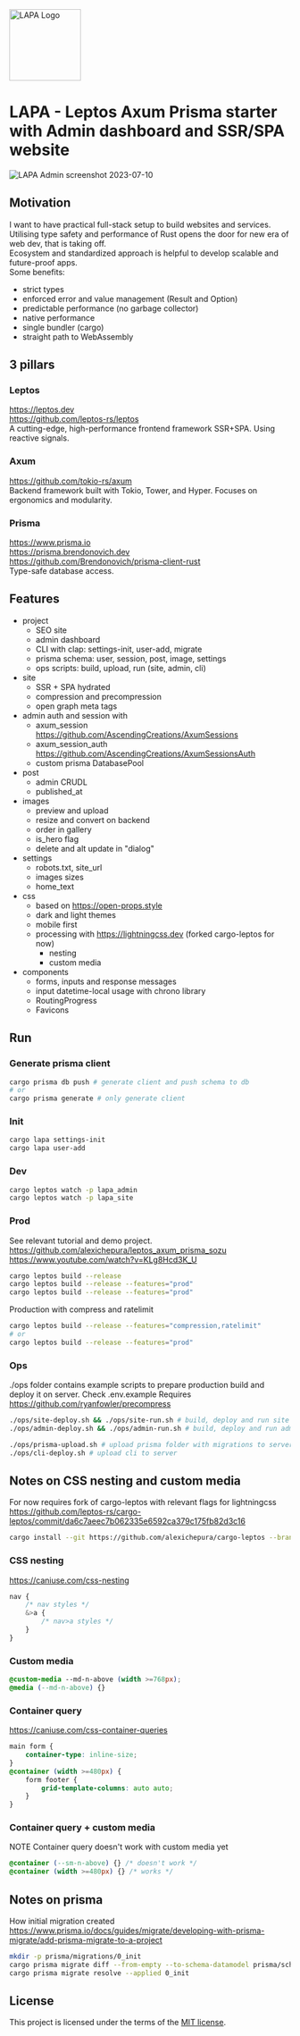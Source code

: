 <img width="128" alt="LAPA Logo" src="https://github.com/alexichepura/lapa/assets/5582266/d13a532e-dd04-48a5-af49-d5f8e9e75c6e">

# LAPA - Leptos Axum Prisma starter with Admin dashboard and SSR/SPA website

![LAPA Admin screenshot 2023-07-10](https://github.com/alexichepura/lapa/assets/5582266/753ba3ff-1911-4d00-80cc-90888252f54f)

## Motivation
I want to have practical full-stack setup to build websites and services. \
Utilising type safety and performance of Rust opens the door for new era of web dev, that is taking off. \
Ecosystem and standardized approach is helpful to develop scalable and future-proof apps. \
Some benefits:
- strict types
- enforced error and value management (Result and Option)
- predictable performance (no garbage collector)
- native performance
- single bundler (cargo)
- straight path to WebAssembly

## 3 pillars
### Leptos
<https://leptos.dev> \
<https://github.com/leptos-rs/leptos> \
A cutting-edge, high-performance frontend framework SSR+SPA. Using reactive signals.

### Axum
<https://github.com/tokio-rs/axum> \
Backend framework built with Tokio, Tower, and Hyper. Focuses on ergonomics and modularity.

### Prisma
<https://www.prisma.io> \
<https://prisma.brendonovich.dev> \
<https://github.com/Brendonovich/prisma-client-rust> \
Type-safe database access.

## Features
- project
    - SEO site
    - admin dashboard
    - CLI with clap: settings-init, user-add, migrate
    - prisma schema: user, session, post, image, settings
    - ops scripts: build, upload, run (site, admin, cli)
- site
    - SSR + SPA hydrated
    - compression and precompression
    - open graph meta tags
- admin auth and session with 
    - axum_session <https://github.com/AscendingCreations/AxumSessions>
    - axum_session_auth <https://github.com/AscendingCreations/AxumSessionsAuth>
    - custom prisma DatabasePool
- post 
    - admin CRUDL
    - published_at
- images
    - preview and upload
    - resize and convert on backend
    - order in gallery
    - is_hero flag
    - delete and alt update in "dialog"
- settings
    - robots.txt, site_url
    - images sizes
    - home_text
- css 
    - based on <https://open-props.style>
    - dark and light themes
    - mobile first
    - processing with <https://lightningcss.dev> (forked cargo-leptos for now)
        - nesting
        - custom media
- components
    - forms, inputs and response messages
    - input datetime-local usage with chrono library
    - RoutingProgress
    - Favicons

## Run 
### Generate prisma client
```sh
cargo prisma db push # generate client and push schema to db
# or
cargo prisma generate # only generate client
```
### Init 
```sh
cargo lapa settings-init
cargo lapa user-add
```

### Dev
```sh
cargo leptos watch -p lapa_admin
cargo leptos watch -p lapa_site
```

### Prod
See relevant tutorial and demo project.
<https://github.com/alexichepura/leptos_axum_prisma_sozu>
<https://www.youtube.com/watch?v=KLg8Hcd3K_U>
```sh
cargo leptos build --release
cargo leptos build --release --features="prod"
cargo leptos build --release --features="prod"
```
Production with compress and ratelimit
```sh
cargo leptos build --release --features="compression,ratelimit"
# or
cargo leptos build --release --features="prod"
```

### Ops
./ops folder contains example scripts to prepare production build and deploy it on server.
Check .env.example
Requires <https://github.com/ryanfowler/precompress>
```sh
./ops/site-deploy.sh && ./ops/site-run.sh # build, deploy and run site
./ops/admin-deploy.sh && ./ops/admin-run.sh # build, deploy and run admin
```
```sh
./ops/prisma-upload.sh # upload prisma folder with migrations to server
./ops/cli-deploy.sh # upload cli to server
```

## Notes on CSS nesting and custom media
For now requires fork of cargo-leptos with relevant flags for lightningcss
https://github.com/leptos-rs/cargo-leptos/commit/da6c7aeec7b062335e6592ca379c175fb82d3c16
```sh
cargo install --git https://github.com/alexichepura/cargo-leptos --branch lightningcss-parsing-flags --locked cargo-leptos
```

### CSS nesting
https://caniuse.com/css-nesting
```css
nav {
    /* nav styles */
	&>a {
        /* nav>a styles */
    }
}
```

### Custom media
```css
@custom-media --md-n-above (width >=768px);
@media (--md-n-above) {}
```

### Container query
https://caniuse.com/css-container-queries

```css
main form {
    container-type: inline-size;
}
@container (width >=480px) {
    form footer {
		grid-template-columns: auto auto;
	}
}
```

### Container query + custom media
NOTE Container query doesn't work with custom media yet
```css
@container (--sm-n-above) {} /* doesn't work */
@container (width >=480px) {} /* works */
```

## Notes on prisma
How initial migration created
<https://www.prisma.io/docs/guides/migrate/developing-with-prisma-migrate/add-prisma-migrate-to-a-project>
```sh
mkdir -p prisma/migrations/0_init
cargo prisma migrate diff --from-empty --to-schema-datamodel prisma/schema.prisma --script > prisma/migrations/0_init/migration.sql
cargo prisma migrate resolve --applied 0_init
```

## License

This project is licensed under the terms of the
[MIT license](/LICENSE-MIT).
